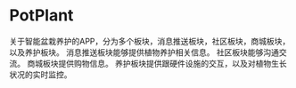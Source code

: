 # PotPlant

关于智能盆栽养护的APP，分为多个板块，消息推送板块，社区板块，商城板块，以及养护板块。
消息推送板块能够提供植物养护相关信息。
社区板块能够沟通交流。
商城板块提供购物信息。
养护板块提供跟硬件设施的交互，以及对植物生长状况的实时监控。
